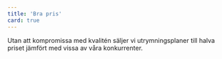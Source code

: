 ```yaml
---
title: 'Bra pris'
card: true
---
```


Utan att kompromissa med kvalitén säljer vi utrymningsplaner till halva priset jämfört med vissa av våra konkurrenter.
